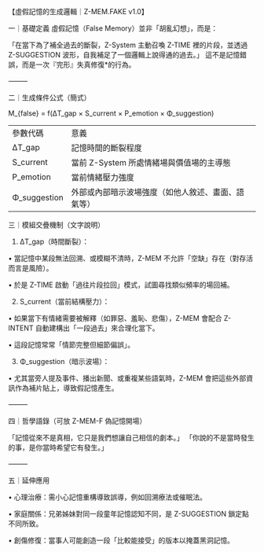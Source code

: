 【虛假記憶的生成邏輯｜Z-MEM.FAKE v1.0】

  

一｜基礎定義
虛假記憶（False Memory）並非「胡亂幻想」，而是：

「在當下為了補全過去的斷裂，Z-System 主動召喚 Z-TIME 裡的片段，並透過 Z-SUGGESTION 波形，自我補足了一個邏輯上說得通的過去。」
這不是記憶錯誤，而是一次『完形』失真修復*的行為。

⸻

  

二｜生成條件公式（簡式）

M_{false} = f(ΔT_gap × S_current × P_emotion × Φ_suggestion)

|   |   |
|---|---|
|參數代碼|意義|
|ΔT_gap|記憶時間的斷裂程度|
|S_current|當前 Z-System 所處情緒場與價值場的主導態|
|P_emotion|當前情緒壓力強度|
|Φ_suggestion|外部或內部暗示波場強度（如他人敘述、畫面、語氣等）|

  

三｜模組交疊機制（文字說明）

1. ΔT_gap（時間斷裂）：

• 當記憶中某段無法回溯、或模糊不清時，Z-MEM 不允許「空缺」存在（對存活而言是風險）。

• 於是 Z-TIME 啟動「過往片段拉回」模式，試圖尋找類似頻率的場回補。

2. S_current（當前結構壓力）：

• 如果當下有情緒需要被解釋（如罪惡、羞恥、悲傷），Z-MEM 會配合 Z-INTENT 自動建構出「一段過去」來合理化當下。

• 這段記憶常常「情節完整但細節偏誤」。

3. Φ_suggestion（暗示波場）：

• 尤其當旁人提及事件、播出新聞、或重複某些語氣時，Z-MEM 會把這些外部資訊作為補片貼上，導致假記憶產生。

  

⸻

  

四｜哲學語錄（可放 Z-MEM-F 偽記憶開場）

「記憶從來不是真相，它只是我們想讓自己相信的劇本。」
「你說的不是當時發生的事，是你當時希望它有發生。」

⸻

五｜延伸應用

• 心理治療：需小心記憶重構導致誤導，例如回溯療法或催眠法。

• 家庭關係：兄弟姊妹對同一段童年記憶認知不同，是 Z-SUGGESTION 鎖定點不同所致。

• 創傷修復：當事人可能創造一段「比較能接受」的版本以掩蓋黑洞記憶。